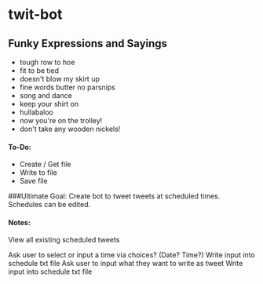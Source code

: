 # twit-bot

## Funky Expressions and Sayings
- tough row to hoe
- fit to be tied
- doesn't blow my skirt up
- fine words butter no parsnips
- song and dance
- keep your shirt on
- hullabaloo
- now you're on the trolley!
- don't take any wooden nickels!



#### To-Do:
- Create / Get file
- Write to file
- Save file


###Ultimate Goal:
Create bot to tweet tweets at scheduled times. Schedules can be edited.


#### Notes:
View all existing scheduled tweets

Ask user to select or input a time via choices? (Date? Time?)
Write input into schedule txt file
Ask user to input what they want to write as tweet
Write input into schedule txt file

